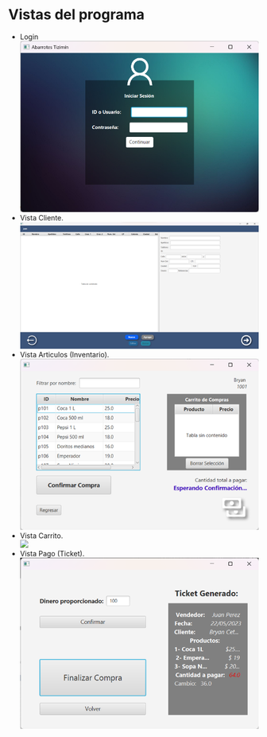 # Vistas del programa
- Login  
![](../Login.png)
- Vista Cliente.    
![](../VistaCliente.png)
- Vista Articulos (Inventario).     
![](../VistaArticulos.png)
- Vista Carrito.  
![](../VistaCarrito)
- Vista Pago (Ticket).  
![](../Ticket.png)
